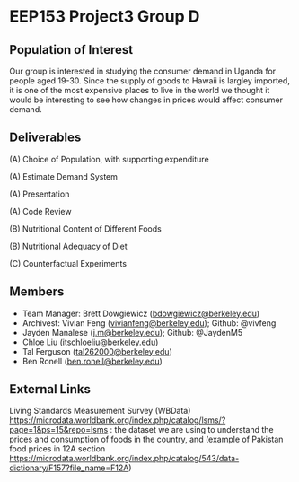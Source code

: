 # EEP153 Project3 Group D

## Population of Interest 
Our group is interested in studying the consumer demand in Uganda for people aged 19-30. Since the supply of goods to Hawaii is largley imported, it is one of the most expensive places to live in the world we thought it would be interesting to see how changes in prices would affect consumer demand. 

## Deliverables
(A) Choice of Population, with supporting expenditure 

(A) Estimate Demand System

(A) Presentation

(A) Code Review 

(B) Nutritional Content of Different Foods

(B) Nutritional Adequacy of Diet

(C) Counterfactual Experiments

## Members
- Team Manager: Brett Dowgiewicz (bdowgiewicz@berkeley.edu)
- Archivest: Vivian Feng (vivianfeng@berkeley.edu); Github: @vivfeng
- Jayden Manalese (j.m@berkeley.edu); Github: @JaydenM5
- Chloe Liu (itschloeliu@berkeley.edu)
- Tal Ferguson (tal262000@berkeley.edu)
- Ben Ronell (ben.ronell@berkeley.edu)

## External Links
Living Standards Measurement Survey (WBData) https://microdata.worldbank.org/index.php/catalog/lsms/?page=1&ps=15&repo=lsms : the dataset we are using to understand the prices and consumption of foods in the country, and (example of Pakistan food prices in 12A section https://microdata.worldbank.org/index.php/catalog/543/data-dictionary/F157?file_name=F12A)
